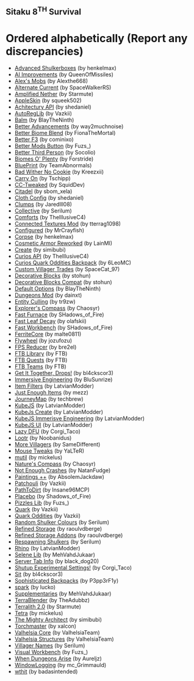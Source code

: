 ## Sitaku 8<sup>TH</sup> Survival
# Ordered alphabetically (Report any discrepancies)
- [Advanced Shulkerboxes](https://www.curseforge.com/minecraft/mc-mods/advanced-shulkerboxes) (by henkelmax)
- [AI Improvements](https://www.curseforge.com/minecraft/mc-mods/ai-improvements) (by QueenOfMissiles)
- [Alex's Mobs](https://www.curseforge.com/minecraft/mc-mods/alexs-mobs) (by Alexthe668)
- [Alternate Current](https://www.curseforge.com/minecraft/mc-mods/alternate-current) (by SpaceWalkerRS)
- [Amplified Nether](https://www.curseforge.com/minecraft/mc-mods/amplified-nether) (by Starmute)
- [AppleSkin](https://www.curseforge.com/minecraft/mc-mods/appleskin) (by squeek502)
- [Achitectury API](https://www.curseforge.com/minecraft/mc-mods/architectury-forge) (by shedaniel)
- [AutoRegLib](https://www.curseforge.com/minecraft/mc-mods/autoreglib) (by Vazkii)
- [Balm](https://www.curseforge.com/minecraft/mc-mods/balm) (by BlayTheNinth)
- [Better Advancements](https://www.curseforge.com/minecraft/mc-mods/better-advancements) (by way2muchnoise)
- [Better Biome Blend](https://www.curseforge.com/minecraft/mc-mods/better-biome-blend) (by FionaTheMortal)
- [Better F3](https://www.curseforge.com/minecraft/mc-mods/betterf3) (by cominixo)
- [Better Mods Button](https://www.curseforge.com/minecraft/mc-mods/better-mods-button) (by Fuzs_)
- [Better Third Person](https://www.curseforge.com/minecraft/mc-mods/better-third-person) (by Socolio)
- [Biomes O' Plenty](https://www.curseforge.com/minecraft/mc-mods/biomes-o-plenty) (by Forstride)
- [BluePrint](https://www.curseforge.com/minecraft/mc-mods/blueprint) (by TeamAbnormals)
- [Bad Wither No Cookie](https://www.curseforge.com/minecraft/mc-mods/bad-wither-no-cookie-reloaded) (by Kreezxii)
- [Carry On](https://www.curseforge.com/minecraft/mc-mods/carry-on) (by Tschipp)
- [CC-Tweaked](https://www.curseforge.com/minecraft/mc-mods/cc-tweaked) (by SquidDev)
- [Citadel](https://www.curseforge.com/minecraft/mc-mods/citadel) (by sbom_xela)
- [Cloth Config](https://www.curseforge.com/minecraft/mc-mods/cloth-config-forge) (by shedaniel)
- [Clumps](https://www.curseforge.com/minecraft/mc-mods/clumps) (by Jaredlll08)
- [Collective](https://www.curseforge.com/minecraft/mc-mods/collective) (by Serilum)
- [Comforts](https://www.curseforge.com/minecraft/mc-mods/comforts) (by TheIllusiveC4)
- [Connected Textures Mod](https://www.curseforge.com/minecraft/mc-mods/ctm) (by tterrag1098)
- [Configured](https://www.curseforge.com/minecraft/mc-mods/configured) (by MrCrayfish)
- [Corpse](https://www.curseforge.com/minecraft/mc-mods/corpse) (by henkelmax)
- [Cosmetic Armor Reworked](https://www.curseforge.com/minecraft/mc-mods/cosmetic-armor-reworked) (by LainMI)
- [Create](https://www.curseforge.com/minecraft/mc-mods/create) (by simibubi)
- [Curios API](https://www.curseforge.com/minecraft/mc-mods/curios) (by TheIllusiveC4)
- [Curios Quark Oddities Backpack](https://www.curseforge.com/minecraft/mc-mods/curios-quark-oddities-backpack) (by 6LeoMC)
- [Custom Villager Trades](https://www.curseforge.com/minecraft/mc-mods/custom-villager-trades) (by SpaceCat_97)
- [Decorative Blocks](https://www.curseforge.com/minecraft/mc-mods/decorative-blocks) (by stohun)
- [Decorative Blocks Compat](https://www.curseforge.com/minecraft/mc-mods/decorative-blocks-compat) (by stohun)
- [Default Options](https://www.curseforge.com/minecraft/mc-mods/default-options) (by BlayTheNinth)
- [Dungeons Mod](https://www.curseforge.com/minecraft/mc-mods/dungeons-mod) (by dainxt)
- [Entity Culling](https://www.curseforge.com/minecraft/mc-mods/entityculling) (by tr9zw)
- [Explorer's Compass](https://www.curseforge.com/minecraft/mc-mods/explorers-compass) (by Chaosyr)
- [Fast Furnace](https://www.curseforge.com/minecraft/mc-mods/fastfurnace) (by SHadows_of_Fire)
- [Fast Leaf Decay](https://www.curseforge.com/minecraft/mc-mods/fast-leaf-decay) (by olafskii)
- [Fast Workbench](https://www.curseforge.com/minecraft/mc-mods/fastworkbench) (by SHadows_of_Fire)
- [FerriteCore](https://www.curseforge.com/minecraft/mc-mods/ferritecore) (by malte0811)
- [Flywheel](https://www.curseforge.com/minecraft/mc-mods/flywheel) (by jozufozu)
- [FPS Reducer](https://www.curseforge.com/minecraft/mc-mods/fps-reducer) (by bre2el)
- [FTB Library](https://www.curseforge.com/minecraft/mc-mods/ftb-library-forge) (by FTB)
- [FTB Quests](https://www.curseforge.com/minecraft/mc-mods/ftb-quests-forge) (by FTB)
- [FTB Teams](https://www.curseforge.com/minecraft/mc-mods/ftb-teams-forge) (by FTB)
- [Get It Together, Drops!](https://www.curseforge.com/minecraft/mc-mods/get-it-together-drops) (by bl4ckscor3)
- [Immersive Engineering](https://www.curseforge.com/minecraft/mc-mods/immersive-engineering) (by BluSunrize)
- [Item Filters](https://www.curseforge.com/minecraft/mc-mods/item-filters-forge) (by LatvianModder)
- [Just Enough Items](https://www.curseforge.com/minecraft/mc-mods/jei) (by mezz)
- [JourneyMap](https://www.curseforge.com/minecraft/mc-mods/journeymap) (by techbrew)
- [KubeJS](https://www.curseforge.com/minecraft/mc-mods/kubejs-forge) (by LatvianModder)
- [KubeJs Create](https://www.curseforge.com/minecraft/mc-mods/kubejs-create) (by LatvianModder)
- [KubeJS Immerisve Engineering](https://www.curseforge.com/minecraft/mc-mods/kubejs-immersive-engineering) (by LatvianModder)
- [KubeJS UI](https://www.curseforge.com/minecraft/mc-mods/kubejs-ui-forge) (by LatvianModder)
- [Lazy DFU](https://www.curseforge.com/minecraft/mc-mods/lazy-dfu-forge) (by Corgi_Taco)
- [Lootr](https://www.curseforge.com/minecraft/mc-mods/lootr) (by Noobanidus)
- [More Villagers](https://www.curseforge.com/minecraft/mc-mods/more-villagers) (by SameDifferent)
- [Mouse Tweaks](https://www.curseforge.com/minecraft/mc-mods/mouse-tweaks) (by YaLTeR)
- [mutil](https://www.curseforge.com/minecraft/mc-mods/mutil) (by mickelus)
- [Nature's Compass](https://www.curseforge.com/minecraft/mc-mods/natures-compass) (by Chaosyr)
- [Not Enough Crashes](https://www.curseforge.com/minecraft/mc-mods/not-enough-crashes-forge) (by NatanFudge)
- [Paintings ++](https://www.curseforge.com/minecraft/mc-mods/paintings) (by AbsolemJackdaw)
- [Patchouli](https://www.curseforge.com/minecraft/mc-mods/patchouli) (by Vazkii)
- [PathToDirt](https://www.curseforge.com/minecraft/mc-mods/path-to-dirt) (by Insane96MCP)
- [Placebo](https://www.curseforge.com/minecraft/mc-mods/placebo) (by Shadows_of_Fire)
- [Pizzles Lib](https://www.curseforge.com/minecraft/mc-mods/puzzles-lib) (by Fuzs_)
- [Quark](https://www.curseforge.com/minecraft/mc-mods/quark) (by Vazkii)
- [Quark Oddities](https://www.curseforge.com/minecraft/mc-mods/quark-oddities) (by Vazkii)
- [Random Shulker Colours](https://www.curseforge.com/minecraft/mc-mods/random-shulker-colours) (by Serilum)
- [Refined Storage](https://www.curseforge.com/minecraft/mc-mods/refined-storage) (by raoulvdberge)
- [Refined Storage Addons](https://www.curseforge.com/minecraft/mc-mods/refined-storage-addons) (by raoulvdberge)
- [Respawning Shulkers](https://www.curseforge.com/minecraft/mc-mods/respawning-shulkers) (by Serilum)
- [Rhino](https://www.curseforge.com/minecraft/mc-mods/rhino) (by LatvianModder)
- [Selene Lib](https://www.curseforge.com/minecraft/mc-mods/selene) (by MehVahdJukaar)
- [Server Tab Info](https://www.curseforge.com/minecraft/mc-mods/server-tab-info) (by black_dog20)
- [Shutup Experimental Settings!](https://www.curseforge.com/minecraft/mc-mods/shutup-experimental-settings) (by Corgi_Taco)
- [Sit](https://www.curseforge.com/minecraft/mc-mods/sit) (by bl4ckscor3)
- [Sophisticated Backpacks](https://www.curseforge.com/minecraft/mc-mods/sophisticated-backpacks) (by P3pp3rF1y)
- [spark](https://www.curseforge.com/minecraft/mc-mods/spark) (by lucko)
- [Supplementaries](https://www.curseforge.com/minecraft/mc-mods/supplementaries) (by MehVahdJukaar)
- [TerraBlender](https://www.curseforge.com/minecraft/mc-mods/terrablender) (by TheAdubbz)
- [Terralith 2.0](https://www.curseforge.com/minecraft/mc-mods/terralith) (by Starmute)
- [Tetra](https://www.curseforge.com/minecraft/mc-mods/tetra) (by mickelus)
- [The Mighty Architect](https://www.curseforge.com/minecraft/mc-mods/the-mighty-architect) (by simibubi)
- [Torchmaster](https://www.curseforge.com/minecraft/mc-mods/torchmaster) (by xalcon)
- [Valhelsia Core](https://www.curseforge.com/minecraft/mc-mods/valhelsia-core) (by ValhelsiaTeam)
- [Valhelsia Structures](https://www.curseforge.com/minecraft/mc-mods/valhelsia-structures) (by ValhelsiaTeam)
- [Villager Names](https://www.curseforge.com/minecraft/mc-mods/villager-names) (by Serilum)
- [Visual Workbench](https://www.curseforge.com/minecraft/mc-mods/visual-workbench) (by Fuzs_)
- [When Dungeons Arise](https://www.curseforge.com/minecraft/mc-mods/when-dungeons-arise) (by Aureljz)
- [WindowLogging](https://www.curseforge.com/minecraft/mc-mods/windowlogging) (by mc_Grimmauld)
- [wthit](https://www.curseforge.com/minecraft/mc-mods/wthit-forge) (by badasintended)
